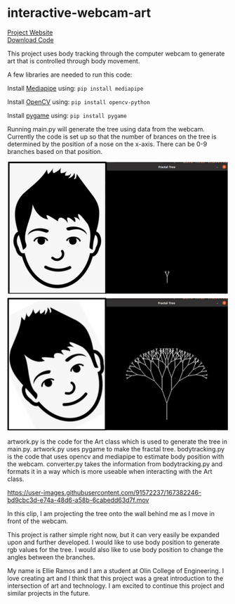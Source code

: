 # interactive-webcam-art
[Project Website](https://literate-fiesta-b84aab6c.pages.github.io/)  
[Download Code](https://github.com/olincollege/interactive-webcam-art/archive/refs/heads/main.zip)

This project uses body tracking through the computer webcam to generate art that is controlled through body movement.   

A few libraries are needed to run this code:

Install [Mediapipe](https://google.github.io/mediapipe/) using: `pip install mediapipe`

Install [OpenCV](https://pypi.org/project/opencv-python/) using: `pip install opencv-python`

Install [pygame](https://www.pygame.org/wiki/GettingStarted) using: `pip install pygame`  

Running main.py will generate the tree using data from the webcam. Currently the code is set up so that the number of brances on the tree is determined by the position of a nose on the x-axis. There can be 0-9 branches based on that position. 

![Head Upright](HeadUpright.png "Head Upright")
![Head Turned](HeadTurned.png "Head Turned")

artwork.py is the code for the Art class which is used to generate the tree in main.py. artwork.py uses pygame to make the fractal tree.
bodytracking.py is the code that uses opencv and mediapipe to estimate body position with the webcam. converter.py takes the information from bodytracking.py and formats it in a way which is more useable when interacting with the Art class.


https://user-images.githubusercontent.com/91572237/167382246-bd9cbc3d-e74a-48d6-a58b-6cabedd63d7f.mov  

In this clip, I am projecting the tree onto the wall behind me as I move in front of the webcam. 

This project is rather simple right now, but it can very easily be expanded upon and further developed. I would like to use body position to generate rgb values for the tree. I would also like to use body position to change the angles between the branches.  

My name is Ellie Ramos and I am a student at Olin College of Engineering. I love creating art and I think that this project was a great introduction to the intersection of art and technology. I am excited to continue this project and similar projects in the future. 
